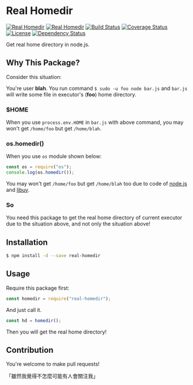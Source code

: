 # Real Homedir

[![Real Homedir](http://img.shields.io/npm/v/real-homedir.svg)](https://www.npmjs.org/package/real-homedir)
[![Real Homedir](http://img.shields.io/npm/dm/real-homedir.svg)](https://www.npmjs.org/package/real-homedir)
[![Build Status](https://travis-ci.org/BoogeeDoo/real-homedir.svg?branch=master)](https://travis-ci.org/BoogeeDoo/real-homedir)
[![Coverage Status](https://img.shields.io/coveralls/BoogeeDoo/real-homedir/master.svg)](https://coveralls.io/r/BoogeeDoo/real-homedir?branch=master)
[![License](https://img.shields.io/npm/l/real-homedir.svg?style=flat)](https://www.npmjs.org/package/real-homedir)
[![Dependency Status](https://david-dm.org/BoogeeDoo/real-homedir.svg)](https://david-dm.org/BoogeeDoo/real-homedir)

Get real home directory in node.js.

## Why This Package?

Consider this situation:

You're user **blah**. You run command `$ sudo -u foo node bar.js` and `bar.js` will write some file in executor's (**foo**) home directory.

### $HOME

When you use `process.env.HOME` in `bar.js` with above command, you may won't get `/home/foo` but get `/home/blah`.

### os.homedir()

When you use `os` module shown below:

```javascript
const os = require("os");
console.log(os.homedir());
```

You may won't get `/home/foo` but get `/home/blah` too due to code of [node.js](https://github.com/nodejs/node/blob/v4.3.2/src/node_os.cc#L274-L290) and [libuv](https://github.com/libuv/libuv/blob/v1.8.0/src/unix/core.c#L1032).

### So

You need this package to get the real home directory of current executor due to the situation above, and not only the situation above!

## Installation

```sh
$ npm install -d --save real-homedir
```

## Usage

Require this package first:

```javascript
const homedir = require("real-homedir");
```

And just call it.

```javascript
const hd = homedir();
```

Then you will get the real home directory!

## Contribution

You're welcome to make pull requests!

「雖然我覺得不怎麼可能有人會關注我」
